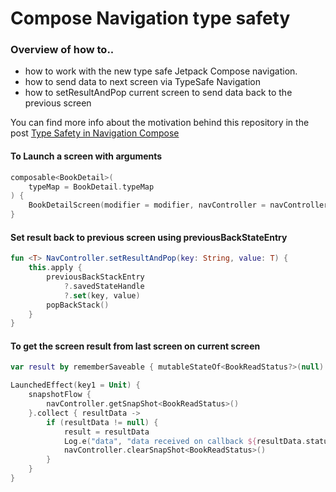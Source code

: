 # Compose Navigation type safety

### Overview of how to..

- how to work with the new type safe Jetpack Compose navigation.
- how to send data to next screen via TypeSafe Navigation
- how to setResultAndPop current screen to send data back to the previous screen

You can find more info about the motivation behind this repository in the
post [Type Safety in Navigation Compose](https://medium.com/@edmiro/type-safety-in-navigation-compose-23c03e3d74a5)

#### To Launch a screen with arguments

```kotlin
composable<BookDetail>(
    typeMap = BookDetail.typeMap
) {
    BookDetailScreen(modifier = modifier, navController = navController)
}
```

#### Set result back to previous screen using previousBackStateEntry

```kotlin
fun <T> NavController.setResultAndPop(key: String, value: T) {
    this.apply {
        previousBackStackEntry
            ?.savedStateHandle
            ?.set(key, value)
        popBackStack()
    }
}
```

#### To get the screen result from last screen on current screen

```kotlin
var result by rememberSaveable { mutableStateOf<BookReadStatus?>(null) }

LaunchedEffect(key1 = Unit) {
    snapshotFlow {
        navController.getSnapShot<BookReadStatus>()
    }.collect { resultData ->
        if (resultData != null) {
            result = resultData
            Log.e("data", "data received on callback ${resultData.status}")
            navController.clearSnapShot<BookReadStatus>()
        }
    }
}
```
